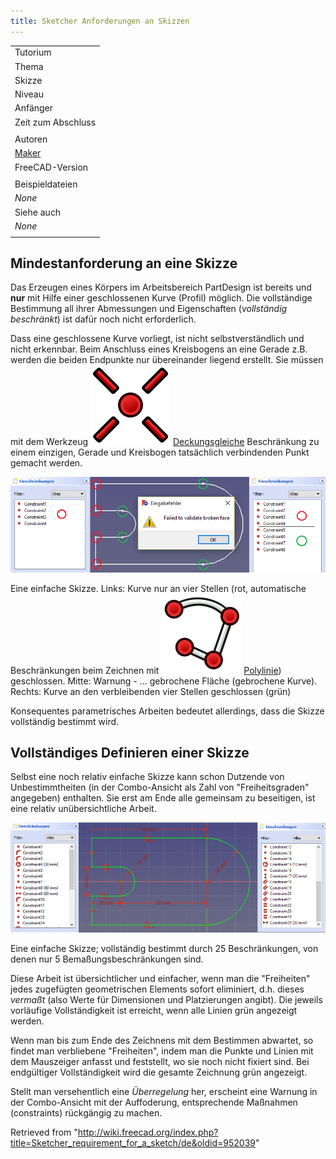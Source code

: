 ```yaml
---
title: Sketcher Anforderungen an Skizzen
---
```


|                                   |
| --------------------------------- |
| Tutorium                          |
| Thema                             |
| Skizze                            |
| Niveau                            |
| Anfänger                          |
| Zeit zum Abschluss                |
|                                   |
| Autoren                           |
| [Maker](/User:Maker "User:Maker") |
| FreeCAD-Version                   |
|                                   |
| Beispieldateien                   |
| _None_                            |
| Siehe auch                        |
| _None_                            |
|                                   |

## Mindestanforderung an eine Skizze

Das Erzeugen eines Körpers im Arbeitsbereich PartDesign ist bereits und **nur** mit Hilfe einer geschlossenen Kurve (Profil) möglich. Die vollständige Bestimmung all ihrer Abmessungen und Eigenschaften (_vollständig beschränkt_) ist dafür noch nicht erforderlich.

Dass eine geschlossene Kurve vorliegt, ist nicht selbstverständlich und nicht erkennbar. Beim Anschluss eines Kreisbogens an eine Gerade z.B. werden die beiden Endpunkte nur übereinander liegend erstellt. Sie müssen mit dem Werkzeug ![](/src/assets/images/Constraint_PointOnPoint.svg) [Deckungsgleiche](/Sketcher_ConstrainCoincident/de "Sketcher ConstrainCoincident/de") Beschränkung zu einem einzigen, Gerade und Kreisbogen tatsächlich verbindenden Punkt gemacht werden.

![](/src/assets/images/Skizze2a.png)

Eine einfache Skizze.
Links: Kurve nur an vier Stellen (rot, automatische Beschränkungen beim Zeichnen mit ![](/src/assets/images/Sketcher_CreatePolyline.svg) [Polylinie](/Sketcher_CreatePolyline/de "Sketcher CreatePolyline/de")) geschlossen.
Mitte: Warnung - ... gebrochene Fläche (gebrochene Kurve).
Rechts: Kurve an den verbleibenden vier Stellen geschlossen (grün)

Konsequentes parametrisches Arbeiten bedeutet allerdings, dass die Skizze vollständig bestimmt wird.

## Vollständiges Definieren einer Skizze

Selbst eine noch relativ einfache Skizze kann schon Dutzende von Unbestimmtheiten (in der Combo-Ansicht als Zahl von "Freiheitsgraden" angegeben) enthalten. Sie erst am Ende alle gemeinsam zu beseitigen, ist eine relativ unübersichtliche Arbeit.

![](/src/assets/images/Skizze4a.png)

Eine einfache Skizze; vollständig bestimmt durch 25 Beschränkungen, von denen nur 5 Bemaßungsbeschränkungen sind.

Diese Arbeit ist übersichtlicher und einfacher, wenn man die "Freiheiten" jedes zugefügten geometrischen Elements sofort eliminiert, d.h. dieses _vermaßt_ (also Werte für Dimensionen und Platzierungen angibt). Die jeweils vorläufige Vollständigkeit ist erreicht, wenn alle Linien grün angezeigt werden.

Wenn man bis zum Ende des Zeichnens mit dem Bestimmen abwartet, so findet man verbliebene "Freiheiten", indem man die Punkte und Linien mit dem Mauszeiger anfasst und feststellt, wo sie noch nicht fixiert sind. Bei endgültiger Vollständigkeit wird die gesamte Zeichnung grün angezeigt.

Stellt man versehentlich eine _Überregelung_ her, erscheint eine Warnung in der Combo-Ansicht mit der Auffoderung, entsprechende Maßnahmen (constraints) rückgängig zu machen.

Retrieved from "<http://wiki.freecad.org/index.php?title=Sketcher_requirement_for_a_sketch/de&oldid=952039>"
